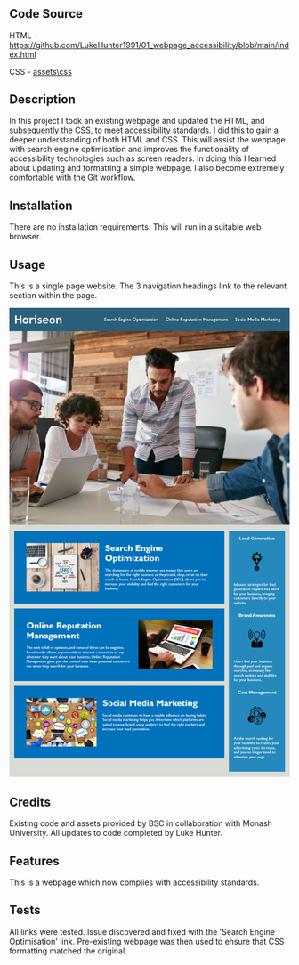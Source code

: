 # <Webpage Accessibility>

## Code Source
HTML - https://github.com/LukeHunter1991/01_webpage_accessibility/blob/main/index.html

CSS - [assets\css](https://github.com/LukeHunter1991/01_webpage_accessibility/blob/main/assets/css/style.css)

## Description

In this project I took an existing webpage and updated the HTML, and subsequently the CSS, to meet accessibility standards. I did this to gain a deeper understanding of both HTML and CSS. This will assist the webpage with search engine optimisation and improves the functionality of accessibility technologies such as screen readers. In doing this I learned about updating and formatting a simple webpage. I also become extremely comfortable with the Git workflow.

## Installation

There are no installation requirements. This will run in a suitable web browser.

## Usage

This is a single page website. The 3 navigation headings link to the relevant section within the page.

![screenshot 1](./assets/images/01-html-css-git-homework-demo.jpg.png)

## Credits

Existing code and assets provided by BSC in collaboration with Monash University. All updates to code completed by Luke Hunter.


## Features

This is a webpage which now complies with accessibility standards.


## Tests

All links were tested. Issue discovered and fixed with the 'Search Engine Optimisation' link. Pre-existing webpage was then used to ensure that CSS formatting matched the original.
